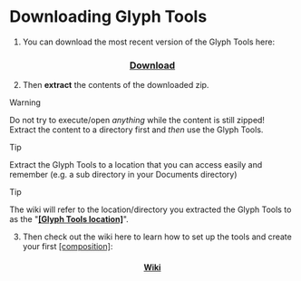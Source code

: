 # Downloading Glyph Tools

1. You can download the most recent version of the Glyph Tools here:
<div align="center"><h3><a href="https://github.com/SebiAi/custom-nothing-glyph-tools/archive/refs/heads/main.zip">Download</a></h3></div>

2. Then **extract** the contents of the downloaded zip.
> [!WARNING]
> Do not try to execute/open *anything* while the content is still zipped!  
> Extract the content to a directory first and *then* use the Glyph Tools.

> [!TIP]
> Extract the Glyph Tools to a location that you can access easily and remember (e.g. a sub directory in your Documents directory)

> [!TIP]
> The wiki will refer to the location/directory you extracted the Glyph Tools to as the "[**\[Glyph Tools location\]**](./1_Terminology.md#glyph-tools-location)".

3. Then check out the wiki here to learn how to set up the tools and create your first [\[composition\]](1_Terminology.md#compositioncompositions):
<div align="center"><h4><a href="README.md">Wiki</a></h4></div>